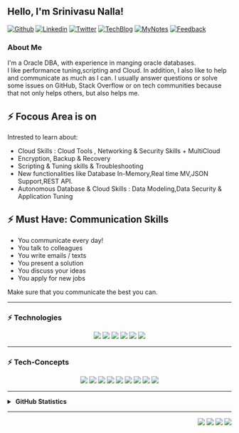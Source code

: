 
## Hello, I'm Srinivasu Nalla!


[![Github](https://img.shields.io/badge/-Github-000?style=flat&logo=Github&logoColor=white)](https://github.com/srinivasu-nalla)
[![Linkedin](https://img.shields.io/badge/-LinkedIn-blue?style=flat&logo=Linkedin&logoColor=white)](https://www.linkedin.com/in/srinivasnalla)
[![Twitter](https://img.shields.io/badge/-Twitter-c13584?style=flat&labelColor=c13584&logo=twitter&logoColor=white)](https://twitter.com/srinivasu_nalla)
[![TechBlog](https://img.shields.io/badge/-Tech%20Blog-000?style=flat&logo=wordpress&logoColor=white)](https://srinalla.wordpress.com/)
[![MyNotes](https://img.shields.io/badge/My%20%20Notes-8A2BE2)](https://github.com/srinivasu-nalla/DBA_srivasu#readme)
[![Feedback](https://img.shields.io/badge/Feedback-FF1A1A)](https://docs.google.com/forms/d/e/1FAIpQLSdXeD6bdgK9F0gbDj4uqZSXP-7SpVNkaI82JVMsPZkrr8_FKA/viewform?usp=header)

<h3>About Me</h3>

I'm a Oracle DBA, with experience in manging oracle databases.
<br>I like performance tuning,scripting and Cloud. In addition, I also like to help and communicate as much as I can. I usually answer questions or solve some issues on GitHub, Stack Overflow or on tech communities because that not only helps others, but also helps me.

## ⚡ Focous Area is on 
Intrested to learn about:
- Cloud Skills : Cloud Tools , Networking & Security Skills + MultiCloud
- Encryption, Backup & Recovery
- Scripting & Tuning skills & Troubleshooting
- New functionalities like Database In-Memory,Real time MV,JSON Support,REST API.
- Autonomous Database & Cloud Skills : Data Modeling,Data Security & Application Tuning


## ⚡ Must Have: Communication Skills

- You communicate every day! 
- You talk to colleagues
- You write emails / texts
- You present a solution
- You discuss your ideas
- You apply for new jobs

Make sure that you communicate the best you can.

<hr>
<h3>⚡ Technologies</h3>
<p align="center">
<img src="https://img.shields.io/badge/Oracle DBA-brown"> 
  <img src="https://img.shields.io/badge/Oracle Apps DBA-green"> 
  <img src="https://img.shields.io/badge/Weblogic-red"> 
  <img src="https://img.shields.io/badge/Shell Scripting-magenta">
  <img src="https://img.shields.io/badge/Performance Tuning-yellow"> 
  <img src="https://img.shields.io/badge/Oracle Cloud (OCI)-blue"> 
  </p>
  
<hr>
<h3>⚡ Tech-Concepts</h3>

<p align="center">
 <img src="https://img.shields.io/badge/DBA Communications%20-%23FF6F00.svg?&style=for-the-badge&logo=Oracle&logoColor=white" /> 
  <img src="https://img.shields.io/badge/Troubleshooting%20-%231572B6.svg?&style=for-the-badge&logo=Oracle&logoColor=white"/> 
  <img src="https://img.shields.io/badge/Tuning skills%20-%23E34F26.svg?&style=for-the-badge&logo=Oracle&logoColor=white"/> 
  <img src="https://img.shields.io/badge/Cloud Networking & Security Skills%20-%2300599C.svg?&style=for-the-badge&logo=Oracle&ogoColor=white"/> 
  <img src="https://img.shields.io/badge/Security ,Encryption etc %20-%2314354C.svg?&style=for-the-badge&logo=Oracle&logoColor=white"/> 
  <img src="https://img.shields.io/badge/Automations%20-%23F05033.svg?&style=for-the-badge&logo=Oracle&logoColor=white"/> 
  <img src="https://img.shields.io/badge/Shell Scripting%20-%23121011.svg?&style=for-the-badge&logo=Oracle&logoColor=white"/>
  <img src="https://img.shields.io/badge/Backup & Recovery%20-%23323330.svg?&style=for-the-badge&logo=Oracle&logoColor=%23F7DF1E"/> 
  <img src="https://img.shields.io/badge/RAC, Data Guard%20-%23D00000.svg?&style=for-the-badge&logo=Oracle&logoColor=white"/> 
</p>
<hr>


<details>
  <summary><b> &nbsp;GitHub Statistics</b></summary>
  <br/>
    <p align="center">
        <img height="137px" src="https://github-readme-streak-stats.herokuapp.com/?user=srinivasu-nalla&hide_border=true&theme=nightowl" />
    </p>
    <p align="center">
        <img height="137px" src="https://github-readme-stats.vercel.app/api?username=srinivasu-nalla&hide_title=true&hide_border=true&show_icons=true&include_all_commits=true&count_private=true&line_height=21&theme=nightowl" /> <img height="137px" src="https://github-readme-stats.vercel.app/api/top-langs/?username=srinivasu-nalla&hide=html&hide_title=true&hide_border=true&layout=compact&langs_count=8&theme=nightowl" />
    </p>
</details>

<hr/>
<p align="right">
<img src="https://komarev.com/ghpvc/?username=srinivasu-nalla&style=plastic&label=Views"><img>
<img src="https://badges.pufler.dev/visits/srinivasu-nalla/srinivasu-nalla?color=black&logo=github" />
<img src="https://badges.pufler.dev/repos/srinivasu-nalla?style=flat-square&color=black&logo=github">
<img src="https://badges.pufler.dev/gists/srinivasu-nalla?style=flat-square&color=black&logo=github">
</p>
